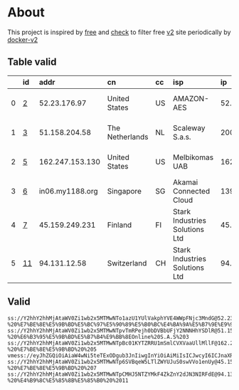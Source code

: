 
# About

This project is inspired by [free](https://github.com/freefq/free) and [check](https://github.com/yeahwu/check) to filter free [v2](https://github.com/v2fly/v2ray-core) site periodically by [docker-v2](https://hub.docker.com/r/v2ray/official)

    

## Table valid
|    | id                   | addr            | cn              | cc   | isp                            | ip                                    | chatgpt          |
|---:|:---------------------|:----------------|:----------------|:-----|:-------------------------------|:--------------------------------------|:-----------------|
|  0 | [2](config/2.json)   | 52.23.176.97    | United States   | US   | AMAZON-AES                     | 52.23.176.97                          | Yes (Region: US) |
|  1 | [3](config/3.json)   | 51.158.204.58   | The Netherlands | NL   | Scaleway S.a.s.                | 2001:bc8:17c0:501:da5e:d3ff:fe6c:74e3 | Yes (Region: NL) |
|  2 | [5](config/5.json)   | 162.247.153.130 | United States   | US   | Melbikomas UAB                 | 162.247.153.130                       | Yes (Region: US) |
|  3 | [6](config/6.json)   | in06.my1188.org | Singapore       | SG   | Akamai Connected Cloud         | 139.162.19.201                        | Yes (Region: JP) |
|  4 | [7](config/7.json)   | 45.159.249.231  | Finland         | FI   | Stark Industries Solutions Ltd | 45.159.249.231                        | Yes (Region: FI) |
|  5 | [11](config/11.json) | 94.131.12.58    | Switzerland     | CH   | Stark Industries Solutions Ltd | 94.131.12.58                          | Yes (Region: CH) |

## Valid
```
ss://Y2hhY2hhMjAtaWV0Zi1wb2x5MTMwNTo1azU1YUlVakphYVE4WWpFNjc3MndG@52.23.176.97:34511#github.com/freefq%20-%20%E7%BE%8E%E5%9B%BD%E5%BC%97%E5%90%89%E5%B0%BC%E4%BA%9A%E5%B7%9E%E9%98%BF%E4%BB%80%E6%9C%ACAmazon%E6%95%B0%E6%8D%AE%E4%B8%AD%E5%BF%83%202
ss://Y2hhY2hhMjAtaWV0Zi1wb2x5MTMwNTpvTmRPejh0bDVBbUFjY2NNNHhYSDlR@51.158.204.58:41725#github.com/freefq%20-%20%E6%B3%95%E5%9B%BD%E5%B7%B4%E9%BB%8EOnline%20S.A.S%203
ss://Y2hhY2hhMjAtaWV0Zi1wb2x5MTMwNTpBc01KYTZRRU1mSmlCVXVaaUllMllF@162.247.153.130:55899#github.com/freefq%20-%20%E7%BE%8E%E5%9B%BD%20%205
vmess://eyJhZGQiOiAiaW4wNi5teTExODgub3JnIiwgInYiOiAiMiIsICJwcyI6ICJnaXRodWIuY29tL2ZyZWVmcSAtIFx1NjEwZlx1NTkyN1x1NTIyOSAgNiIsICJwb3J0IjogNjQwMTIsICJpZCI6ICJmZTAzNDZkOS1hOTcyLTNkOGEtYmFjNy0zMTA2MDRmYTEwOGYiLCAiYWlkIjogIjAiLCAibmV0IjogInRjcCIsICJ0eXBlIjogIiIsICJob3N0IjogIiIsICJwYXRoIjogIi8iLCAidGxzIjogIiJ9
ss://Y2hhY2hhMjAtaWV0Zi1wb2x5MTMwNTp6SVBqeW5LTlZWYUJuS0swVVo1enUy@45.159.249.231:38584#github.com/freefq%20-%20%E7%BE%8E%E5%9B%BD%20%207
ss://Y2hhY2hhMjAtaWV0Zi1wb2x5MTMwNTpCMHJ5NTZYMkF4ZkZnY2dJN3NIRFdE@94.131.12.58:26669#github.com/freefq%20-%20%E4%B9%8C%E5%85%8B%E5%85%B0%20%2011
```

